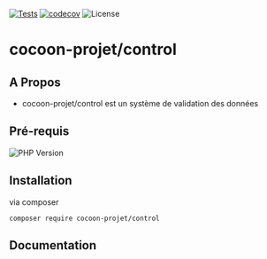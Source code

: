[![Tests](https://github.com/cocoon-projet/control/actions/workflows/ci.yml/badge.svg)](https://github.com/cocoon-projet/control/actions/workflows/ci.yml) [![codecov](https://codecov.io/gh/cocoon-projet/control/graph/badge.svg?token=7693MEUK3C)](https://codecov.io/gh/cocoon-projet/control) ![License](https://img.shields.io/badge/Licence-MIT-green)

# cocoon-projet/control
## A Propos

* cocoon-projet/control est un système de validation des données
## Pré-requis

![PHP Version](https://img.shields.io/badge/php:version-8.0-blue)

## Installation

via composer
```
composer require cocoon-projet/control
```
## Documentation
